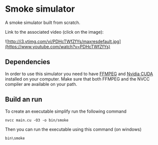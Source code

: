 # Smoke simulator

A smoke simulator built from scratch.

Link to the associated video (click on the image):

![http://i3.ytimg.com/vi/PDHcTWfZfYs/maxresdefault.jpg](https://www.youtube.com/watch?v=PDHcTWfZfYs)

## Dependencies

In order to use this simulator you need to have [FFMPEG](https://www.ffmpeg.org) and [Nvidia CUDA](https://developer.nvidia.com/cuda-downloads) installed on your computer. Make sure that both FFMPEG and the NVCC compiler are available on your path.

## Build an run

To create an executable simplify run the following command

```
nvcc main.cu -O3 -o bin/smoke
```

Then you can run the executable using this command (on windows)

```
bin\smoke
```
